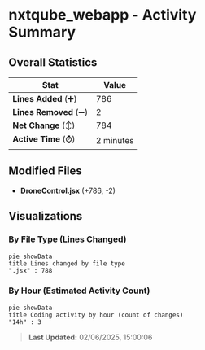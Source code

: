 # nxtqube_webapp - Activity Summary 

## Overall Statistics

| Stat                   | Value                                                             |
| ---------------------- | ----------------------------------------------------------------- |
| **Lines Added** (➕)   | 786                                          |
| **Lines Removed** (➖) | 2                                        |
| **Net Change** (↕)    | 784                |
| **Active Time** (⌚)   | 2 minutes |


## Modified Files
- **DroneControl.jsx** (+786, -2)

## Visualizations

### By File Type (Lines Changed)

```mermaid
pie showData
title Lines changed by file type
".jsx" : 788
```

### By Hour (Estimated Activity Count)

```mermaid
pie showData
title Coding activity by hour (count of changes)
"14h" : 3
```


> **Last Updated:** 02/06/2025, 15:00:06